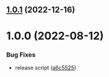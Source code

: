 ## [1.0.1](https://github.com/bubkoo/spelling-suggestion/compare/v1.0.0...v1.0.1) (2022-12-16)

# 1.0.0 (2022-08-12)


### Bug Fixes

* release script ([a6c5525](https://github.com/bubkoo/spelling-suggestion/commit/a6c55254e593032aebe1fb74b3565d75a99f0a28))
